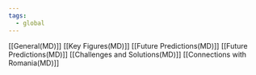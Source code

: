 ```yaml
---
tags:
  - global
---
```

[[General(MD)]]
[[Key Figures(MD)]]
[[Future Predictions(MD)]]
[[Future Predictions(MD)]]
[[Challenges and Solutions(MD)]]
[[Connections with Romania(MD)]]
